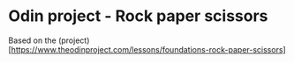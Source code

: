 # Odin project - Rock paper scissors

Based on the (project)[https://www.theodinproject.com/lessons/foundations-rock-paper-scissors]
